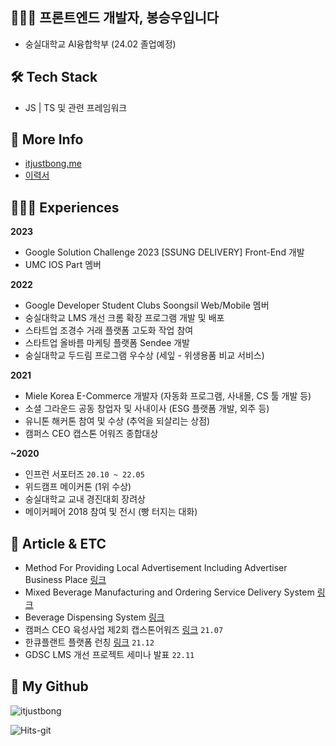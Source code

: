 ## 🧑🏻‍💻  프론트엔드 개발자, 봉승우입니다
- 숭실대학교 AI융합학부 (24.02 졸업예정)

## 🛠  Tech Stack
- JS | TS 및 관련 프레임워크

## 🎁 More Info
- [itjustbong.me](https://itjustbong.me) <br />
- [이력서](https://itjustbong.me/resume)

## 🙋🏻‍♂️ Experiences

<b>2023</b>
- Google Solution Challenge 2023 [SSUNG DELIVERY] Front-End 개발
- UMC IOS Part 멤버

<b>2022</b>
- Google Developer Student Clubs Soongsil Web/Mobile 멤버
- 숭실대학교 LMS 개선 크롬 확장 프로그램 개발 및 배포
- 스타트업 조경수 거래 플랫폼 고도화 작업 참여
- 스타트업 올바름 마케팅 플랫폼 Sendee 개발
- 숭실대학교 두드림 프로그램 우수상 (세잎 - 위생용품 비교 서비스)

<b>2021</b>
- Miele Korea E-Commerce 개발자 (자동화 프로그램, 사내몰, CS 툴 개발 등)
- 소셜 그라운드 공동 창업자 및 사내이사 (ESG 플랫폼 개발, 외주 등)
- 유니톤 해커톤 참여 및 수상 (추억을 되살리는 상점)
- 캠퍼스 CEO 캡스톤 어워즈 종합대상

<b>~2020</b>
- 인프런 서포터즈 `20.10 ~ 22.05`
- 위드캠프 메이커톤 (1위 수상)
- 숭실대학교 교내 경진대회 장려상  
- 메이커페어 2018 참여 및 전시 (빵 터지는 대화)

## 📝 Article & ETC
- Method For Providing Local Advertisement Including Advertiser Business Place [링크](http://kpat.kipris.or.kr/kpat/biblioa.do?method=biblioFrame&start=biblio&searchFg=N&KeyWord=1020210120973&applno=1020210120973&Gubun=1&sCurrPage=1&searchFg=N&expression=1020210120973&openPageId=View01&isMyConcern=N&isMyFolder=N&config=/main/sharePage_KR.jsp,%20className=jeus_jspwork._main._700_sharePage_5fKR_5fjsp,%20jspUri=%27/main/sharePage_KR.jsp)
- Mixed Beverage Manufacturing and Ordering Service Delivery System [링크](http://kpat.kipris.or.kr/kpat/biblioa.do?method=biblioFrame&start=biblio&searchFg=N&KeyWord=1020200034229&applno=1020200034229&Gubun=1&sCurrPage=1&searchFg=N&expression=1020200034229&openPageId=View01&isMyConcern=N&isMyFolder=N&config=/main/sharePage_KR.jsp,%20className=jeus_jspwork._main._700_sharePage_5fKR_5fjsp,%20jspUri=%27/main/sharePage_KR.jsp)
- Beverage Dispensing System [링크](http://kpat.kipris.or.kr/kpat/biblioa.do?method=biblioFrame&start=biblio&searchFg=N&KeyWord=1020190116920&applno=1020190116920&Gubun=1&sCurrPage=1&searchFg=N&expression=1020190116920&openPageId=View01&isMyConcern=N&isMyFolder=N&config=/main/sharePage_KR.jsp,%20className=jeus_jspwork._main._700_sharePage_5fKR_5fjsp,%20jspUri=%27/main/sharePage_KR.jsp)
- 캠퍼스 CEO 육성사업 제2회 캡스톤어워즈 [링크](https://scatch.ssu.ac.kr/%EB%89%B4%EC%8A%A4%EC%84%BC%ED%84%B0/%EC%A3%BC%EC%9A%94%EB%89%B4%EC%8A%A4/page/2/?slug=2021%EB%85%84-%EC%BA%A0%ED%8D%BC%EC%8A%A4-ceo-%EC%9C%A1%EC%84%B1%EC%82%AC%EC%97%85-%EC%A0%9C2%ED%9A%8C-%EC%BA%A1%EC%8A%A4%ED%86%A4%EC%96%B4%EC%9B%8C%EC%A6%88-%EC%8B%9C%EC%83%81%EC%8B%9D-%EC%97%B4&f&keyword) `21.07`
- 한큐플랜트 플랫폼 런칭 [링크](http://m.segyebiz.com/newsView/20211221508589) `21.12`
- GDSC LMS 개선 프로젝트 세미나 발표 `22.11`



## 🌱 My Github 
![itjustbong](https://github-readme-stats-gold-chi.vercel.app/api?username=itjustbong)

![Hits-git](https://counter.itjustbong.workers.dev/visit?url=github/itjustbong&type=svg&text=itjustbong%20%EA%B9%83%ED%97%88%EB%B8%8C%20%EB%B0%A9%EB%AC%B8%EC%9E%90%20%EC%88%98&bgcolor=rgb(10,100,12)&total=true)



